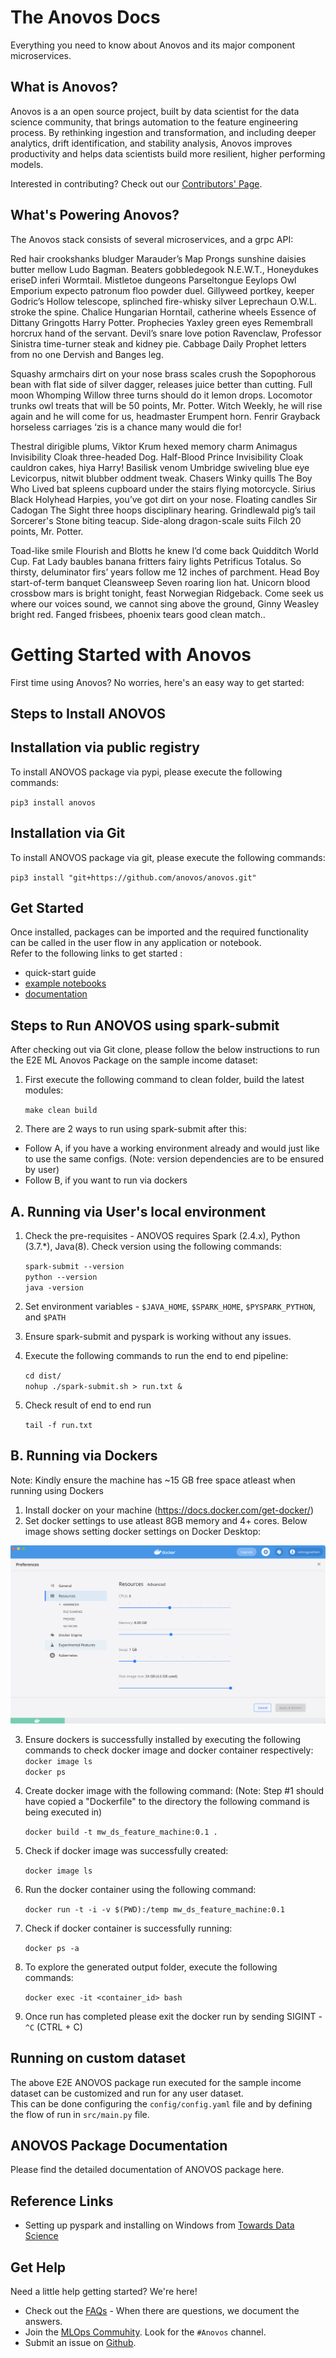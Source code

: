 # The Anovos Docs

Everything you need to know about Anovos and its major component microservices.
​
## What is Anovos?

Anovos is a an open source project, built by data scientist for the data science community, that brings automation to the feature engineering process. By rethinking ingestion and transformation, and including deeper analytics, drift identification, and stability analysis, Anovos improves productivity and helps data scientists build more resilient, higher performing models.

Interested in contributing? Check out our [Contributors' Page](/community/contributing/).

## What's Powering Anovos?

The Anovos stack consists of several microservices, and a grpc API: 

Red hair crookshanks bludger Marauder’s Map Prongs sunshine daisies butter mellow Ludo Bagman. Beaters gobbledegook N.E.W.T., Honeydukes eriseD inferi Wormtail. Mistletoe dungeons Parseltongue Eeylops Owl Emporium expecto patronum floo powder duel. Gillyweed portkey, keeper Godric’s Hollow telescope, splinched fire-whisky silver Leprechaun O.W.L. stroke the spine. Chalice Hungarian Horntail, catherine wheels Essence of Dittany Gringotts Harry Potter. Prophecies Yaxley green eyes Remembrall horcrux hand of the servant. Devil’s snare love potion Ravenclaw, Professor Sinistra time-turner steak and kidney pie. Cabbage Daily Prophet letters from no one Dervish and Banges leg.

Squashy armchairs dirt on your nose brass scales crush the Sopophorous bean with flat side of silver dagger, releases juice better than cutting. Full moon Whomping Willow three turns should do it lemon drops. Locomotor trunks owl treats that will be 50 points, Mr. Potter. Witch Weekly, he will rise again and he will come for us, headmaster Erumpent horn. Fenrir Grayback horseless carriages ‘zis is a chance many would die for!

Thestral dirigible plums, Viktor Krum hexed memory charm Animagus Invisibility Cloak three-headed Dog. Half-Blood Prince Invisibility Cloak cauldron cakes, hiya Harry! Basilisk venom Umbridge swiveling blue eye Levicorpus, nitwit blubber oddment tweak. Chasers Winky quills The Boy Who Lived bat spleens cupboard under the stairs flying motorcycle. Sirius Black Holyhead Harpies, you’ve got dirt on your nose. Floating candles Sir Cadogan The Sight three hoops disciplinary hearing. Grindlewald pig’s tail Sorcerer's Stone biting teacup. Side-along dragon-scale suits Filch 20 points, Mr. Potter.

Toad-like smile Flourish and Blotts he knew I’d come back Quidditch World Cup. Fat Lady baubles banana fritters fairy lights Petrificus Totalus. So thirsty, deluminator firs’ years follow me 12 inches of parchment. Head Boy start-of-term banquet Cleansweep Seven roaring lion hat. Unicorn blood crossbow mars is bright tonight, feast Norwegian Ridgeback. Come seek us where our voices sound, we cannot sing above the ground, Ginny Weasley bright red. Fanged frisbees, phoenix tears good clean match..


# Getting Started with Anovos
First time using Anovos? No worries, here's an easy way to get started:
## Steps to Install ANOVOS

## Installation via public registry

To install ANOVOS package via pypi, please execute the following commands:  

`pip3 install anovos`


## Installation via Git

To install ANOVOS package via git, please execute the following commands:  

`pip3 install "git+https://github.com/anovos/anovos.git"`


## Get Started

Once installed, packages can be imported and the required functionality can be called in the user flow in any application or notebook. <br/>
Refer to the following links to get started :

- quick-start guide
- [example notebooks](https://github.com/anovos/anovos/tree/main/notebooks)
- [documentation](https://docs.anovos.ai)

## Steps to Run ANOVOS using spark-submit

After checking out via Git clone, please follow the below instructions to run the E2E ML Anovos Package on the sample income dataset: 

1. First execute the following command to clean folder, build the latest modules: 
	
	`make clean build`

2. There are 2 ways to run using spark-submit after this:

- Follow A, if you have a working environment already and would just like to use the same configs. (Note: version dependencies are to be ensured by user)
- Follow B, if you want to run via dockers

## A. Running via User's local environment

1. Check the pre-requisites - ANOVOS requires Spark (2.4.x), Python (3.7.*), Java(8). Check version using the following commands: 

	`spark-submit --version`<br/>
	`python --version`<br/>
	`java -version`

2. Set environment variables - `$JAVA_HOME`, `$SPARK_HOME`, `$PYSPARK_PYTHON`, and `$PATH`
3. Ensure spark-submit and pyspark is working without any issues.
4. Execute the following commands to run the end to end pipeline: 

	`cd dist/`<br/>
	`nohup ./spark-submit.sh > run.txt &`

5. Check result of end to end run

	`tail -f run.txt`

## B. Running via Dockers

Note: Kindly ensure the machine has ~15 GB free space atleast when running using Dockers

1. Install docker on your machine (https://docs.docker.com/get-docker/)
2. Set docker settings to use atleast 8GB memory and 4+ cores. Below image shows setting docker settings on Docker Desktop:

![Docker Desktop Settings](assets/docker_desktop_settings.png)

3. Ensure dockers is successfully installed by executing the following commands to check docker image and docker container respectively:
	`docker image ls`<br>
	`docker ps`

4. Create docker image with the following command: (Note: Step #1 should have copied a "Dockerfile" to the directory the following command is being executed in)
	
	`docker build -t mw_ds_feature_machine:0.1 .`

5. Check if docker image was successfully created: 

	`docker image ls`

6. Run the docker container using the following command:

	`docker run -t -i -v $(PWD):/temp mw_ds_feature_machine:0.1`

7. Check if docker container is successfully running: 

	`docker ps -a`

8. To explore the generated output folder, execute the following commands:

	`docker exec -it <container_id> bash`

9. Once run has completed please exit the docker run by sending SIGINT - `^C` (CTRL + C)


## Running on custom dataset

The above E2E ANOVOS package run executed for the sample income dataset can be customized and run for any user dataset. <br>
This can be done configuring the `config/config.yaml` file and by defining the flow of run in `src/main.py` file.

## ANOVOS Package Documentation
Please find the detailed documentation of ANOVOS package here.

## Reference Links
- Setting up pyspark and installing on Windows from [Towards Data Science](https://towardsdatascience.com/installing-apache-pyspark-on-windows-10-f5f0c506bea1)

## Get Help

Need a little help getting started? We're here!

- Check out the [FAQs](https://Anovos.org/faq/) - When there are questions, we document the answers.
- Join the [MLOps Commuhity](https://slack.cncf.org/). Look for the `#Anovos` channel.
- Submit an issue on [Github](https://github.com/Anovos/).
